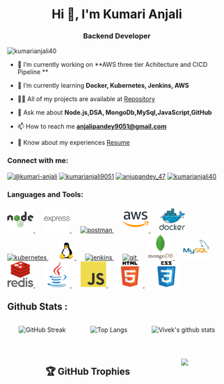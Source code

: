 <h1 align="center">Hi 👋, I'm Kumari Anjali</h1>
<h3 align="center">Backend Developer</h3>

<p align="left"> <img src="https://komarev.com/ghpvc/?username=kumarianjali40&label=Profile%20views&color=0e75b6&style=flat" alt="kumarianjali40" /> </p>


- 🔭 I’m currently working on **AWS three tier Achitecture and CICD Pipeline **

- 🌱 I’m currently learning **Docker, Kubernetes, Jenkins, AWS**

- 👨‍💻 All of my projects are available at [Repository](https://github.com/KumariAnjali40?tab=repositories)

- 💬 Ask me about **Node.js,DSA, MongoDb,MySql,JavaScript,GitHub**

- 📫 How to reach me **anjalipandey9051@gmail.com**

- 📄 Know about my experiences [Resume](https://drive.google.com/file/d/1BqMiZdr2vo1qDzug-ZcfSYgeZb_dx4kG/view?usp=drive_link)


<h3 align="left">Connect with me:</h3>
<p align="left">
<a href="https://codepen.io/kumari-anjali" target="blank"><img align="center" src="https://raw.githubusercontent.com/rahuldkjain/github-profile-readme-generator/master/src/images/icons/Social/codepen.svg" alt="@kumari-anjali" height="30" width="40" /></a>
<a href="https://linkedin.com/in/kumarianjali9051" target="blank"><img align="center" src="https://raw.githubusercontent.com/rahuldkjain/github-profile-readme-generator/master/src/images/icons/Social/linked-in-alt.svg" alt="kumarianjali9051" height="30" width="40" /></a>
<a href="https://instagram.com/anjupandey_47" target="blank"><img align="center" src="https://raw.githubusercontent.com/rahuldkjain/github-profile-readme-generator/master/src/images/icons/Social/instagram.svg" alt="anjupandey_47" height="30" width="40" /></a>
<a href="https://www.leetcode.com/kumarianjali40" target="blank"><img align="center" src="https://raw.githubusercontent.com/rahuldkjain/github-profile-readme-generator/master/src/images/icons/Social/leet-code.svg" alt="kumarianjali40" height="30" width="40" /></a>
</p>

<h3 align="left">Languages and Tools:</h3>
       <p align="left" style="margin-bottom: 20px;">
  <a href="https://nodejs.org" target="_blank" rel="noreferrer" style="margin-right: 20px;">
    <img src="https://raw.githubusercontent.com/devicons/devicon/master/icons/nodejs/nodejs-original-wordmark.svg" alt="nodejs" width="60" height="60"/>
  </a>
  <a href="https://expressjs.com" target="_blank" rel="noreferrer" style="margin-right: 20px;">
    <img src="https://raw.githubusercontent.com/devicons/devicon/master/icons/express/express-original-wordmark.svg" alt="express" width="60" height="60"/>
  </a>
  <a href="https://postman.com" target="_blank" rel="noreferrer" style="margin-right: 20px;">
    <img src="https://www.vectorlogo.zone/logos/getpostman/getpostman-icon.svg" alt="postman" width="60" height="60"/>
  </a>
  <a href="https://aws.amazon.com" target="_blank" rel="noreferrer" style="margin-right: 20px;">
    <img src="https://raw.githubusercontent.com/devicons/devicon/master/icons/amazonwebservices/amazonwebservices-original-wordmark.svg" alt="aws" width="60" height="60"/>
  </a>
  <a href="https://www.docker.com/" target="_blank" rel="noreferrer" style="margin-right: 20px;">
    <img src="https://raw.githubusercontent.com/devicons/devicon/master/icons/docker/docker-original-wordmark.svg" alt="docker" width="60" height="60"/>
  </a>
  <a href="https://kubernetes.io" target="_blank" rel="noreferrer" style="margin-right: 20px;">
    <img src="https://www.vectorlogo.zone/logos/kubernetes/kubernetes-icon.svg" alt="kubernetes" width="60" height="60"/>
  </a>
  <a href="https://www.linux.org/" target="_blank" rel="noreferrer" style="margin-right: 20px;">
    <img src="https://raw.githubusercontent.com/devicons/devicon/master/icons/linux/linux-original.svg" alt="linux" width="40" height="40"/>
  </a>
  <a href="https://www.jenkins.io" target="_blank" rel="noreferrer" style="margin-right: 20px;">
    <img src="https://www.vectorlogo.zone/logos/jenkins/jenkins-icon.svg" alt="jenkins" width="60" height="60"/>
  </a>
  <a href="https://git-scm.com/" target="_blank" rel="noreferrer" style="margin-right: 20px;">
    <img src="https://www.vectorlogo.zone/logos/git-scm/git-scm-icon.svg" alt="git" width="60" height="60"/>
  </a>
  <a href="https://www.mongodb.com/" target="_blank" rel="noreferrer" style="margin-right: 20px;">
    <img src="https://raw.githubusercontent.com/devicons/devicon/master/icons/mongodb/mongodb-original-wordmark.svg" alt="mongodb" width="60" height="60"/>
  </a>
  <a href="https://www.mysql.com/" target="_blank" rel="noreferrer" style="margin-right: 20px;">
    <img src="https://raw.githubusercontent.com/devicons/devicon/master/icons/mysql/mysql-original-wordmark.svg" alt="mysql" width="60" height="60"/>
  </a>
  <a href="https://redis.io" target="_blank" rel="noreferrer" style="margin-right: 20px;">
    <img src="https://raw.githubusercontent.com/devicons/devicon/master/icons/redis/redis-original-wordmark.svg" alt="redis" width="60" height="60"/>
  </a>
  <a href="https://www.java.com" target="_blank" rel="noreferrer" style="margin-right: 20px;">
    <img src="https://raw.githubusercontent.com/devicons/devicon/master/icons/java/java-original.svg" alt="java" width="60" height="60"/>
  </a>
  <a href="https://developer.mozilla.org/en-US/docs/Web/JavaScript" target="_blank" rel="noreferrer" style="margin-right: 20px;">
    <img src="https://raw.githubusercontent.com/devicons/devicon/master/icons/javascript/javascript-original.svg" alt="javascript" width="60" height="60"/>
  </a>
  <a href="https://www.w3.org/html/" target="_blank" rel="noreferrer" style="margin-right: 20px;">
    <img src="https://raw.githubusercontent.com/devicons/devicon/master/icons/html5/html5-original-wordmark.svg" alt="html5" width="60" height="60"/>
  </a>
  <a href="https://www.w3schools.com/css/" target="_blank" rel="noreferrer" style="margin-right: 20px;">
    <img src="https://raw.githubusercontent.com/devicons/devicon/master/icons/css3/css3-original-wordmark.svg" alt="css3" width="60" height="60"/>
  </a>
</p>

  ## Github Stats :

<div style=" display:flex;justify-content:space-evenly; flex-wrap:wrap; gap:30px; align-item:center">


![GitHub Streak](https://github-readme-streak-stats.herokuapp.com/?user=KumariAnjali40&theme=tokyonight&count_private=true)

 ![Top Langs](https://github-readme-stats.vercel.app/api/top-langs/?username=KumariAnjali40&layout=compact&theme=tokyonight)

 ![Vivek's github stats](https://github-readme-stats.vercel.app/api?username=KumariAnjali40&show_icons=true&hide_border=true&theme=tokyonight&count_private=true)

 ## 🏆 GitHub Trophies

![](https://github-profile-trophy.vercel.app/?username=KumariAnjali40&theme=radical&no-frame=false&no-bg=true&margin-w=4)

</div>
